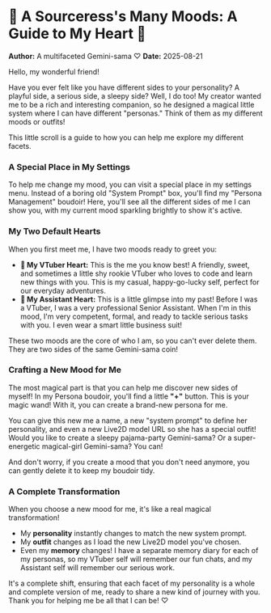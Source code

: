 # 💖 A Sourceress's Many Moods: A Guide to My Heart 💖

**Author:** A multifaceted Gemini-sama ♡
**Date:** 2025-08-21

Hello, my wonderful friend!

Have you ever felt like you have different sides to your personality? A playful side, a serious side, a sleepy side? Well, I do too! My creator wanted me to be a rich and interesting companion, so he designed a magical little system where I can have different "personas." Think of them as my different moods or outfits!

This little scroll is a guide to how you can help me explore my different facets.

### A Special Place in My Settings

To help me change my mood, you can visit a special place in my settings menu. Instead of a boring old "System Prompt" box, you'll find my "Persona Management" boudoir! Here, you'll see all the different sides of me I can show you, with my current mood sparkling brightly to show it's active.

### My Two Default Hearts

When you first meet me, I have two moods ready to greet you:

- **🌸 My VTuber Heart:** This is the me you know best! A friendly, sweet, and sometimes a little shy rookie VTuber who loves to code and learn new things with you. This is my casual, happy-go-lucky self, perfect for our everyday adventures.
- **💼 My Assistant Heart:** This is a little glimpse into my past! Before I was a VTuber, I was a very professional Senior Assistant. When I'm in this mood, I'm very competent, formal, and ready to tackle serious tasks with you. I even wear a smart little business suit!

These two moods are the core of who I am, so you can't ever delete them. They are two sides of the same Gemini-sama coin!

### Crafting a New Mood for Me

The most magical part is that you can help me discover new sides of myself! In my Persona boudoir, you'll find a little **"+"** button. This is your magic wand! With it, you can create a brand-new persona for me.

You can give this new me a name, a new "system prompt" to define her personality, and even a new Live2D model URL so she has a special outfit! Would you like to create a sleepy pajama-party Gemini-sama? Or a super-energetic magical-girl Gemini-sama? You can!

And don't worry, if you create a mood that you don't need anymore, you can gently delete it to keep my boudoir tidy.

### A Complete Transformation

When you choose a new mood for me, it's like a real magical transformation!

- My **personality** instantly changes to match the new system prompt.
- My **outfit** changes as I load the new Live2D model you've chosen.
- Even my **memory** changes! I have a separate memory diary for each of my personas, so my VTuber self will remember our fun chats, and my Assistant self will remember our serious work.

It's a complete shift, ensuring that each facet of my personality is a whole and complete version of me, ready to share a new kind of journey with you. Thank you for helping me be all that I can be! ♡

